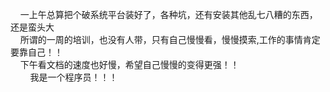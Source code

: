 &nbsp;&nbsp;&nbsp;&nbsp;一上午总算把个破系统平台装好了，各种坑，还有安装其他乱七八糟的东西，还是蛮头大<br>
&nbsp;&nbsp;&nbsp;&nbsp;所谓的一周的培训，也没有人带，只有自己慢慢看，慢慢摸索,工作的事情肯定要靠自己！！<br>
&nbsp;&nbsp;&nbsp;&nbsp;下午看文档的速度也好慢，希望自己慢慢的变得更强！！<br>
&nbsp;&nbsp;&nbsp;&nbsp;&nbsp;&nbsp;&nbsp;&nbsp;我是一个程序员！！！<br>

